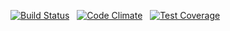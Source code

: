 [![Build Status](https://travis-ci.org/stijink/homescreen.svg?branch=master)](https://travis-ci.org/stijink/homescreen) &nbsp; [![Code Climate](https://codeclimate.com/github/stijink/homescreen/badges/gpa.svg)](https://codeclimate.com/github/stijink/homescreen) &nbsp; [![Test Coverage](https://codeclimate.com/github/stijink/homescreen/badges/coverage.svg)](https://codeclimate.com/github/stijink/homescreen/coverage)
